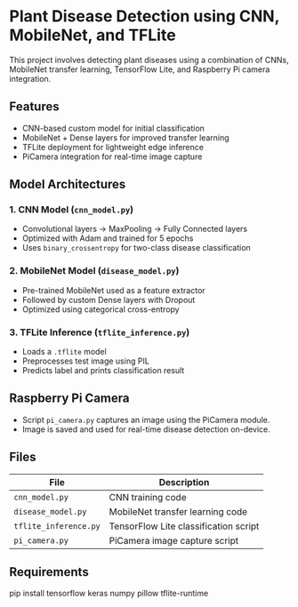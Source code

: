# Plant Disease Detection using CNN, MobileNet, and TFLite

This project involves detecting plant diseases using a combination of CNNs, MobileNet transfer learning, TensorFlow Lite, and Raspberry Pi camera integration.

## Features

- CNN-based custom model for initial classification
- MobileNet + Dense layers for improved transfer learning
- TFLite deployment for lightweight edge inference
- PiCamera integration for real-time image capture

## Model Architectures

### 1. CNN Model (`cnn_model.py`)
- Convolutional layers → MaxPooling → Fully Connected layers
- Optimized with Adam and trained for 5 epochs
- Uses `binary_crossentropy` for two-class disease classification

### 2. MobileNet Model (`disease_model.py`)
- Pre-trained MobileNet used as a feature extractor
- Followed by custom Dense layers with Dropout
- Optimized using categorical cross-entropy

### 3. TFLite Inference (`tflite_inference.py`)
- Loads a `.tflite` model
- Preprocesses test image using PIL
- Predicts label and prints classification result

## Raspberry Pi Camera

- Script `pi_camera.py` captures an image using the PiCamera module.
- Image is saved and used for real-time disease detection on-device.

## Files

| File                | Description                               |
|---------------------|-------------------------------------------|
| `cnn_model.py`      | CNN training code                         |
| `disease_model.py`  | MobileNet transfer learning code          |
| `tflite_inference.py`| TensorFlow Lite classification script     |
| `pi_camera.py`      | PiCamera image capture script             |

## Requirements
pip install tensorflow keras numpy pillow tflite-runtime
